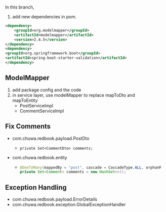 In this branch,
1. add new dependencies in pom.
```xml
<dependency>
    <groupId>org.modelmapper</groupId>
    <artifactId>modelmapper</artifactId>
    <version>2.4.5</version>
</dependency>
<dependency>
<groupId>org.springframework.boot</groupId>
<artifactId>spring-boot-starter-validation</artifactId>
</dependency>
```

## ModelMapper
1. add package config and the code
2. in service layer, use modelMapper to replace mapToDto and mapToEntity 
   * PostServiceImpl 
   * CommentServiceImpl

## Fix Comments
* com.chuwa.redbook.payload.PostDto
  *     private Set<CommentDto> comments;
* com.chuwa.redbook.entity
  * ```java
    @OneToMany(mappedBy = "post", cascade = CascadeType.ALL, orphanRemoval = true)
    private Set<Comment> comments = new HashSet<>();
    ```

## Exception Handling
* com.chuwa.redbook.payload.ErrorDetails
* com.chuwa.redbook.exception.GlobalExceptionHandler
